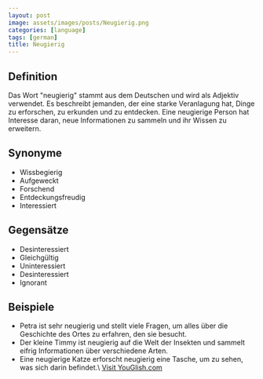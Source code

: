 ```yaml
---
layout: post
image: assets/images/posts/Neugierig.png
categories: [language]
tags: [german]
title: Neugierig
---
```


## Definition

Das Wort "neugierig" stammt aus dem Deutschen und wird als Adjektiv verwendet. Es beschreibt jemanden, der eine starke Veranlagung hat, Dinge zu erforschen, zu erkunden und zu entdecken. Eine neugierige Person hat Interesse daran, neue Informationen zu sammeln und ihr Wissen zu erweitern.

## Synonyme

- Wissbegierig
- Aufgeweckt
- Forschend
- Entdeckungsfreudig
- Interessiert

## Gegensätze

- Desinteressiert
- Gleichgültig
- Uninteressiert
- Desinteressiert
- Ignorant

## Beispiele

- Petra ist sehr neugierig und stellt viele Fragen, um alles über die Geschichte des Ortes zu erfahren, den sie besucht.
- Der kleine Timmy ist neugierig auf die Welt der Insekten und sammelt eifrig Informationen über verschiedene Arten.
- Eine neugierige Katze erforscht neugierig eine Tasche, um zu sehen, was sich darin befindet.\ <a id="yg-widget-0" class="youglish-widget" data-query="Neugierig" data-lang="german" data-components="8412" data-auto-start="0" data-bkg-color="theme_light" data-title="How%20to%20pronounce%20Neugierig%20in%20German"  rel="nofollow" href="https://youglish.com">Visit YouGlish.com</a><script async src="https://youglish.com/public/emb/widget.js" charset="utf-8"></script>